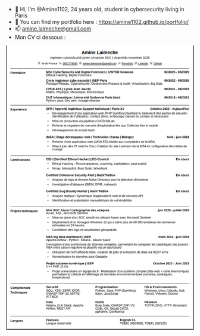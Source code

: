 - 👋 Hi, I’m @Amine1102, 24 years old, student in cybersecurity living in Paris
- 👀  You can find my portfolio here : https://amine1102.github.io/portfolio/
- 📫 amine.laimeche@gmail.com
- Mon CV ci dessous : 

[![CV Preview](./cv.PNG)](./cv.pdf)



<!---
Amine1102/Amine1102 is a ✨ special ✨ repository because its `README.md` (this file) appears on your GitHub profile.
You can click the Preview link to take a look at your changes.
--->
